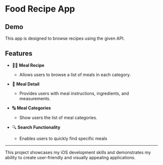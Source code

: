# Food Recipe App

## Demo


This app is designed to browse recipes using the given API. 

## Features

- 👩‍🍳 **Meal Recipe**
  - Allows users to browse a list of meals in each category.
    
- 📄 **Meal Detail**
  - Provides users with meal instructions, ingredients, and measurements.

- 🔠 **Meal Categories**
  - Show users the list of meal categories.

- 🔍 **Search Functionality**
  - Enables users to quickly find specific meals

---

This project showcases my iOS development skills and demonstrates my ability to create user-friendly and visually appealing applications. 
